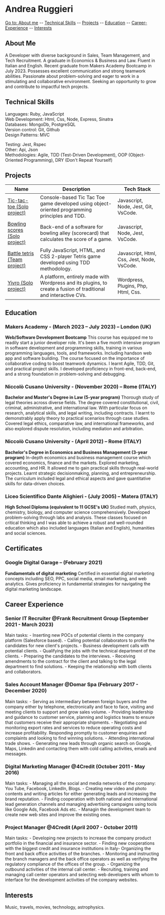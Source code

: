 # Andrea Ruggieri

[Go to: About me](#about-me) -- [Technical Skills](#technical-skills) -- [Projects](#projects) -- [Education](#education) -- [Career-Experience](#career-experience) -- [Interests](#interests)

## About Me

A Developer with diverse background in Sales, Team Management, and Tech Recruitment. A graduate in Economics & Business and Law. Fluent in Italian and English. Recent graduate from Makers Academy Bootcamp in July 2023. Possesses excellent communication and strong teamwork abilities. Passionate about problem-solving and eager to work in a stimulating and collaborative environment. Seeking an opportunity to grow and contribute to impactful tech projects.

## Technical Skills

Languages: Ruby, JavaScript  
Web Development: Html, Css, Node, Express, Sinatra  
Databases: MongoDb, PostgreSQL  
Version control: Git, Github  
Design Patterns: MVC  

Testing: Jest, Rspec  
Other: Api, Json  
Methodologies: Agile, TDD (Test-Driven Development), OOP (Object-Oriented Programming), DRY (Don't Repeat Yourself)

## Projects

| Name                                               | Description                                                                                       | Tech Stack                            |
| -------------------------------------------------- | ------------------------------------------------------------------------------------------------- | ------------------------------------- |
| <a href="https://github.com/aandre6891/tic-tac-toe" target="_blank">Tic-tac-toe (Solo project)</a> | Console-based Tic Tac Toe game developed using object-oriented programming principles and TDD. | Javascript, Node, Jest, Git, VsCode. |
| <a href="https://github.com/aandre6891/bowling-challenge-javascript" target="_blank">Bowling scores (Solo project)</a> | Back-end of a software for bowling alley (scorecard) that calculates the score of a game. | Javascript, Node, Jest, VsCode. |
| <a href="https://github.com/aandre6891/Battle-Tetris" target="_blank">Battle tetris (Team project)</a> | Fully JavaScript, HTML, and CSS 2-player Tetris game developed using TDD methodology. | Javascript, Html, Css, Jest, Node, VsCode. |
| <a href="https://www.yivro.com/" target="_blank">Yivro (Solo project)</a> | A platform, entirely made with Wordpress and its plugins, to create a fusion of traditional and interactive CVs. | Wordpress, Plugins, Php, Html, Css. |

## Education

### Makers Academy - (March 2023 – July 2023) – London (UK)
**Web/Software Development Bootcamp**
This course has equipped me to readily start a junior developer role. It's been a five month intensive program in software development and programming skills, training in various programming languages, tools, and frameworks. Including handson web app and software building. The course focused on the importance of collaborative coding to boost teamwork dynamics. I learnt Agile, TDD, Git, and practical project skills. I developed proficiency in front-end, back-end, and a strong foundation in problem-solving and debugging.

### Niccolò Cusano University - (November 2020) – Rome (ITALY)
**Bachelor and Master's Degree in Law (5-year program)**
Thorough study of legal theories across diverse fields. The degree covered constitutional, civil, criminal, administrative, and international law. With particular focus on research, analytical skills, and legal writing, including contracts. I learnt to demonstrably apply theory to practical scenarios through case studies. Covered legal ethics, comparative law, and international frameworks, and also explored dispute resolution, including mediation and arbitration.

### Niccolò Cusano University - (April 2012) – Rome (ITALY)
**Bachelor's Degree in Economics and Business Management (3-year program)**
In-depth economics and business management course which covered economics, finance and the markets. Explored
marketing, accounting, and HR. It allowed me to gain practical skills through real-world projects. Learnt strategic decisionmaking,
planning, and entrepreneurship. The curriculum included legal and ethical aspects and gave quantitative skills for
data-driven choices.

### Liceo Scientifico Dante Alighieri - (July 2005) – Matera (ITALY)
**High School Diploma (equivalent to 11 GCSE's UK)**
Studied math, physics, chemistry, biology, and computer science comprehensively. Developed problem-solving through
labs and analysis. These classes focused on critical thinking and I was able to achieve a robust and well-rounded education which also included languages (Italian and English), humanities and social sciences.

## Certificates

### Google Digital Garage – (February 2021)
**Fundamentals of digital marketing**
Certified in essential digital marketing concepts including SEO, PPC, social media, email marketing, and web analytics. Gives proficiency in fundamental strategies for navigating the digital marketing landscape.
## Career Experience

### Senior IT Recruiter @Frank Recruitment Group (September 2021 - March 2023) 

Main tasks: - Inserting new POCs of potential clients in the company platform (Salesforce based). - Calling potential collaborators to profile the candidates for new client's projects. - Business development calls with potential clients. - Qualifying the jobs with the technical department of the clients. - Preparing the candidates to the interviews. - Receiving amendments to the contract for the client and talking to the legal department to find solutions. - Keeping the relationship with both clients and collaborators.

### Sales Account Manager @Domar Spa (February 2017 - December 2020)

Main tasks: - Serving as intermediary between foreign buyers and the company either by telephone, electronically and face to face, visiting and meeting clients to support and grow sales volume. - Providing leadership and guidance to customer service, planning and logistics teams to ensure that customers receive their appropriate shipments. - Negotiating and monitoring export rates and services to reduce operating costs and increase profitability. Responding promptly to customer enquiries and complaints and looking to find winning solutions. - Attending international trade shows. - Generating new leads through organic search on Google, Maps, Linkedin and
contacting them with cold calling activities, emails and messages. 

### Digital Marketing Manager @4Credit (October 2011 - May 2016)

Main tasks: - Managing all the social and media networks of the company: You Tube, Facebook, LinkedIn, Blogs. - Creating new video and photo contents and writing articles for either generating leads and increasing the brand reputation. - Finding cooperation with both national and international lead generation channels and managing advertising campaigns using tools like Google Ads, Facebook Ads etc. - Managin the development team to create new web sites and improve the existing ones.

### Project Manager @4Credit (April 2007 - October 2011)

Main tasks: - Developing new projects to increase the company product portfolio in the financial and insurance sector. - Finding new cooperations with the biggest credit and insurance institutions in Italy- Organizing the front and back office activities of the branches. - Monitoring and instructing the branch managers and the back office operators as well as verifying the regulatory compliance of the offices of the group. - Organizing the outbound activities of the internal call center. - Recruiting, training and managing call center operators and selecting web developers with whom to interface for the development activities of the company websites.

## Interests

Music, travels, movies, technology, astrophysics.







